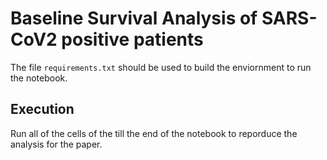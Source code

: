 
# Baseline Survival Analysis of SARS-CoV2 positive patients  
The file `requirements.txt` should be used to build the enviornment to run the notebook. 
## Execution 
Run all of the cells of the  till the end of the notebook to reporduce the analysis for the paper.

